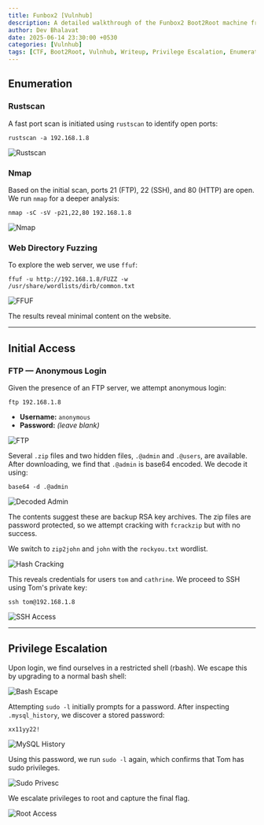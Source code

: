 ```yaml
---
title: Funbox2 [Vulnhub]
description: A detailed walkthrough of the Funbox2 Boot2Root machine from VulnHub, created by @0815R2d2.
author: Dev Bhalavat
date: 2025-06-14 23:30:00 +0530
categories: [Vulnhub]
tags: [CTF, Boot2Root, Vulnhub, Writeup, Privilege Escalation, Enumeration]
---
```


## Enumeration

### Rustscan

A fast port scan is initiated using `rustscan` to identify open ports:

```
rustscan -a 192.168.1.8
```

![Rustscan](/assets/images/funbox2/0-rustscan.png)

### Nmap

Based on the initial scan, ports 21 (FTP), 22 (SSH), and 80 (HTTP) are open. We run `nmap` for a deeper analysis:

```
nmap -sC -sV -p21,22,80 192.168.1.8
```

![Nmap](/assets/images/funbox2/1-nmap.png)

### Web Directory Fuzzing

To explore the web server, we use `ffuf`:

```
ffuf -u http://192.168.1.8/FUZZ -w /usr/share/wordlists/dirb/common.txt
```

![FFUF](/assets/images/funbox2/2-ffuf.png)

The results reveal minimal content on the website.

---

## Initial Access

### FTP — Anonymous Login

Given the presence of an FTP server, we attempt anonymous login:

```
ftp 192.168.1.8
```

- **Username:** `anonymous`
- **Password:** *(leave blank)*

![FTP](/assets/images/funbox2/3-ftp.png)

Several `.zip` files and two hidden files, `.@admin` and `.@users`, are available. After downloading, we find that `.@admin` is base64 encoded. We decode it using:

```
base64 -d .@admin
```

![Decoded Admin](/assets/images/funbox2/4-@admin.png)

The contents suggest these are backup RSA key archives. The zip files are password protected, so we attempt cracking with `fcrackzip` but with no success.

We switch to `zip2john` and `john` with the `rockyou.txt` wordlist.

![Hash Cracking](/assets/images/funbox2/5-hashing.png)

This reveals credentials for users `tom` and `cathrine`. We proceed to SSH using Tom's private key:

```
ssh tom@192.168.1.8
```

![SSH Access](/assets/images/funbox2/6-ssh.png)

---

## Privilege Escalation

Upon login, we find ourselves in a restricted shell (rbash). We escape this by upgrading to a normal bash shell:

![Bash Escape](/assets/images/funbox2/7-bash.png)

Attempting `sudo -l` initially prompts for a password. After inspecting `.mysql_history`, we discover a stored password:

```
xx11yy22!
```

![MySQL History](/assets/images/funbox2/8-mysql_history.png)

Using this password, we run `sudo -l` again, which confirms that Tom has sudo privileges.

![Sudo Privesc](/assets/images/funbox2/9-sudo-l.png)

We escalate privileges to root and capture the final flag.

![Root Access](/assets/images/funbox2/10-pwned.png)